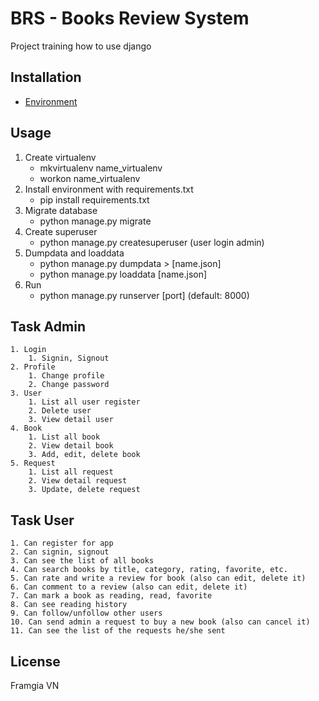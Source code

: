 # BRS - Books Review System

Project training how to use django

## Installation

* [Environment](http://askubuntu.com/questions/244641/how-to-set-up-and-use-a-virtual-python-environment-in-ubuntu)

## Usage

1. Create virtualenv
	* mkvirtualenv name_virtualenv
	* workon name_virtualenv
2. Install environment with requirements.txt
	* pip install requirements.txt
3. Migrate database
	* python manage.py migrate
4. Create superuser
	* python manage.py createsuperuser (user login admin)
5. Dumpdata and loaddata
	* python manage.py dumpdata > [name.json]
	* python manage.py loaddata [name.json]
6. Run
	* python manage.py runserver [port] (default: 8000)

## Task Admin
	1. Login
		1. Signin, Signout
	2. Profile
		1. Change profile
		2. Change password
	3. User
		1. List all user register
		2. Delete user
		3. View detail user
	4. Book
		1. List all book
		2. View detail book
		3. Add, edit, delete book
	5. Request
		1. List all request
		2. View detail request
		3. Update, delete request

## Task User
	1. Can register for app 
	2. Can signin, signout
	3. Can see the list of all books
	4. Can search books by title, category, rating, favorite, etc.
	5. Can rate and write a review for book (also can edit, delete it)
	6. Can comment to a review (also can edit, delete it)
	7. Can mark a book as reading, read, favorite
	8. Can see reading history
	9. Can follow/unfollow other users
	10. Can send admin a request to buy a new book (also can cancel it)
	11. Can see the list of the requests he/she sent

## License

Framgia VN

